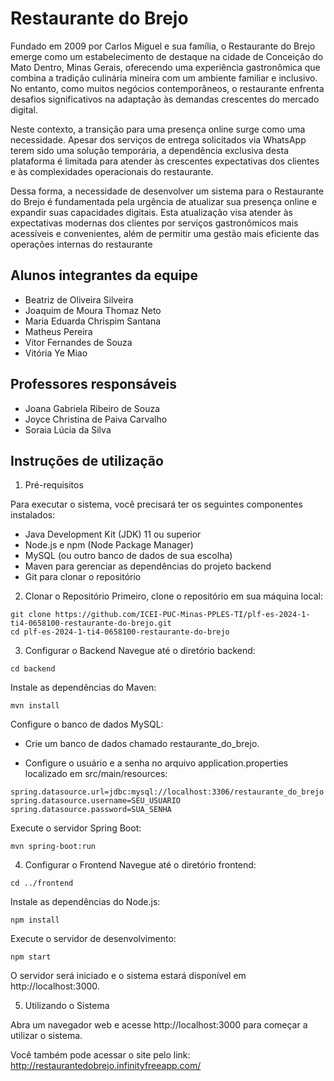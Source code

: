 # Restaurante do Brejo

Fundado em 2009 por Carlos Miguel e sua família, o Restaurante do Brejo emerge como um estabelecimento de destaque na cidade de Conceição do Mato Dentro, Minas Gerais, oferecendo uma experiência gastronômica que combina a tradição culinária mineira com um ambiente familiar e inclusivo. No entanto, como muitos negócios contemporâneos, o restaurante enfrenta desafios significativos na adaptação às demandas crescentes do mercado digital.

Neste contexto, a transição para uma presença online surge como uma necessidade. Apesar dos serviços de entrega solicitados via WhatsApp terem sido uma solução temporária, a dependência exclusiva desta plataforma é limitada para atender às crescentes expectativas dos clientes e às complexidades operacionais do restaurante.

Dessa forma, a necessidade de desenvolver um sistema para o Restaurante do Brejo é fundamentada pela urgência de atualizar sua presença online e expandir suas capacidades digitais. Esta atualização visa atender às expectativas modernas dos clientes por serviços gastronômicos mais acessíveis e convenientes, além de permitir uma gestão mais eficiente das operações internas do restaurante

## Alunos integrantes da equipe

* Beatriz de Oliveira Silveira
* Joaquim de Moura Thomaz Neto
* Maria Eduarda Chrispim Santana
* Matheus Pereira
* Vitor Fernandes de Souza
* Vitória Ye Miao

## Professores responsáveis

* Joana Gabriela Ribeiro de Souza
* Joyce Christina de Paiva Carvalho
* Soraia Lúcia da Silva

## Instruções de utilização

1. Pré-requisitos

Para executar o sistema, você precisará ter os seguintes componentes instalados:

* Java Development Kit (JDK) 11 ou superior
* Node.js e npm (Node Package Manager)
* MySQL (ou outro banco de dados de sua escolha)
* Maven para gerenciar as dependências do projeto backend
* Git para clonar o repositório

2. Clonar o Repositório
Primeiro, clone o repositório em sua máquina local:

```
git clone https://github.com/ICEI-PUC-Minas-PPLES-TI/plf-es-2024-1-ti4-0658100-restaurante-do-brejo.git
cd plf-es-2024-1-ti4-0658100-restaurante-do-brejo
```

3. Configurar o Backend
Navegue até o diretório backend:

```
cd backend
```

Instale as dependências do Maven:

```
mvn install
```

Configure o banco de dados MySQL:

* Crie um banco de dados chamado restaurante_do_brejo.

* Configure o usuário e a senha no arquivo application.properties localizado em src/main/resources:

```
spring.datasource.url=jdbc:mysql://localhost:3306/restaurante_do_brejo
spring.datasource.username=SEU_USUARIO
spring.datasource.password=SUA_SENHA
```

Execute o servidor Spring Boot:

```
mvn spring-boot:run
```


4. Configurar o Frontend
Navegue até o diretório frontend:

```
cd ../frontend
```

Instale as dependências do Node.js:

```
npm install
```

Execute o servidor de desenvolvimento:

```
npm start
```

O servidor será iniciado e o sistema estará disponível em http://localhost:3000.

5. Utilizando o Sistema
   
Abra um navegador web e acesse http://localhost:3000 para começar a utilizar o sistema.

Você também pode acessar o site pelo link: http://restaurantedobrejo.infinityfreeapp.com/
